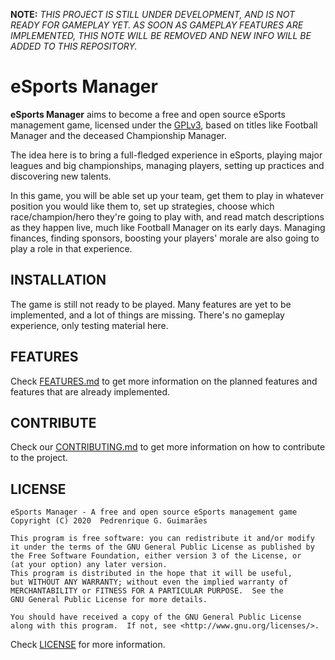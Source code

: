 **NOTE:** *THIS PROJECT IS STILL UNDER DEVELOPMENT, AND IS NOT READY FOR GAMEPLAY YET. AS SOON AS GAMEPLAY FEATURES ARE IMPLEMENTED, THIS NOTE WILL BE REMOVED AND NEW INFO WILL BE ADDED TO THIS REPOSITORY.*

# eSports Manager

**eSports Manager** aims to become a free and open source eSports management game, licensed under the [GPLv3](LICENSE.md), based on titles like Football Manager and the deceased Championship Manager.

The idea here is to bring a full-fledged experience in eSports, playing major leagues and big championships, managing players, setting up practices and discovering new talents.

In this game, you will be able set up your team, get them to play in whatever position you would like them to, set up strategies, choose which race/champion/hero they're going to play with, and read match descriptions as they happen live, much like Football Manager on its early days. Managing finances, finding sponsors, boosting your players' morale are also going to play a role in that experience.

## INSTALLATION

The game is still not ready to be played. Many features are yet to be implemented, and a lot of things are missing. There's no gameplay experience, only testing material here.

## FEATURES

Check [FEATURES.md](FEATURES.md) to get more information on the planned features and features that are already implemented.

## CONTRIBUTE

Check our [CONTRIBUTING.md](CONTRIBUTING.md) to get more information on how to contribute to the project.

## LICENSE

    eSports Manager - A free and open source eSports management game
    Copyright (C) 2020  Pedrenrique G. Guimarães

    This program is free software: you can redistribute it and/or modify
    it under the terms of the GNU General Public License as published by
    the Free Software Foundation, either version 3 of the License, or
    (at your option) any later version.
    This program is distributed in the hope that it will be useful,
    but WITHOUT ANY WARRANTY; without even the implied warranty of
    MERCHANTABILITY or FITNESS FOR A PARTICULAR PURPOSE.  See the
    GNU General Public License for more details.

    You should have received a copy of the GNU General Public License
    along with this program.  If not, see <http://www.gnu.org/licenses/>.

Check [LICENSE](LICENSE.md) for more information.
